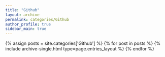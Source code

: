 ```yaml
---
title: "Github"
layout: archive
permalink: categories/Github
author_profile: true
sidebar_main: true
---
```


{% assign posts = site.categories['Github'] %}
{% for post in posts %} {% include archive-single.html type=page.entries_layout %} {% endfor %}
